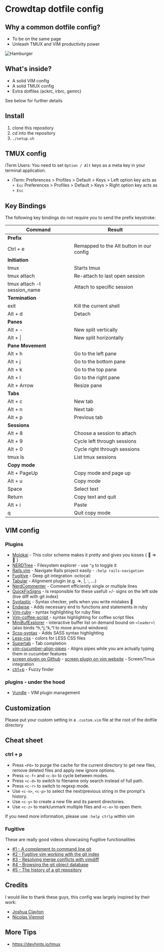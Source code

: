 # Crowdtap dotfile config

## Why a common dotfile config?

* To be on the same page
* Unleash TMUX and VIM productivity power

![Hamburger](http://www.passportmagazine.com/blog/uploads/DeathbyHamburger.jpg)

## What's inside?
* A solid VIM config
* A solid TMUX config
* Extra dotfiles (ackrc, irbrc, gemrc)

See below for further details

## Install
1. clone this repository
2. cd into the repository
3. `./setup.sh`

## TMUX config

iTerm Users: You need to set `Option / Alt` keys as a meta key in your terminal application.

- iTerm:
    Preferences > Profiles > Default > Keys > Left option key acts as `+ Esc`
    Preferences > Profiles > Default > Keys > Right option key acts as `+ Esc`

Key Bindings
-------------

The following key bindings do not require you to send the prefix keystroke:

| Command                     | Result                                   |
| -------------               | -------------                            |
| **Prefix**                  |                                          |
| Ctrl + e                    | Remapped to the Alt button in our config |
| **Initiation**              |                                          |
| tmux                        | Starts tmux                              |
| tmux attach                 | Re-attach to last open session           |
| tmux attach -t session_name | Attach to specific session               |
| **Termination**             |                                          |
| exit                        | Kill the current shell                   |
| Alt + d                     | Detach                                   |
| **Panes**                   |                                          |
| Alt + -                     | New split vertically                     |
| Alt + &#124;                | New split horizontally                   |
| **Pane Movement**           |                                          |
| Alt + h                     | Go to the left pane                      |
| Alt + j                     | Go to the bottom pane                    |
| Alt + k                     | Go to the top pane                       |
| Alt + l                     | Go to the right pane                     |
| Alt + Arrow                 | Resize pane                              |
| **Tabs**                    |                                          |
| Alt + c                     | New tab                                  |
| Alt + n                     | Next tab                                 |
| Alt + p                     | Previous tab                             |
| **Sessions**                |                                          |
| Alt + 8                     | Choose a session to attach               |
| Alt + 9                     | Cycle left through sessions              |
| Alt + 0                     | Cycle right through sessions             |
| tmux ls                     | List tmux sessions                       |
| **Copy mode**               |                                          |
| Alt + PageUp                | Copy mode and page up                    |
| Alt + u                     | Copy mode                                |
| Space                       | Select text                              |
| Return                      | Copy text and quit                       |
| Alt + i                     | Paste                                    |
| q                           | Quit copy mode                           |

## VIM config

### Plugins

* [Molokai](https://github.com/nviennot/molokai)      - This color scheme makes it pretty and gives you kisses { :lipstick: => :kiss: }
* [NERDTree](https://github.com/scrooloose/nerdtree)  - Filesystem explorer - use `^g` to toggle it
* [Rails.vim](https://github.com/tpope/vim-rails)     - Navigate Rails project easily - `:help rails-navigation`
* [Fugitive](https://github.com/tpope/vim-fugitive)   - Deep git integration :octocat:
* [Tabular](https://github.com/godlygeek/tabular.git) - Alignment plugin (e.g. =>, |, :, ...)
* [NerdCommenter](https://github.com/scrooloose/nerdcommenter.git) - Comment efficiently single or multiple lines
* [QuickFixSigns](https://github.com/tomtom/quickfixsigns_vim.git) - Is responsible for these usefull +/- signs on the left side (live diff with git index)
* [Syntastic](https://github.com/scrooloose/syntastic.git) - Syntax checker, yells when you write mistakes :horse:
* [Endwise](https://github.com/tpope/vim-endwise.git) - Adds necessary end to functions and statements in ruby
* [Vim-ruby](https://github.com/vim-ruby/vim-ruby.git) - syntax highlighting for ruby files
* [Vim-coffee-script](https://github.com/kchmck/vim-coffee-script.git) - syntax highlighting for coffee script files
* [MiniBufExplorer](https://github.com/fholgado/minibufexpl.vim.git) - interactive buffer list on demand bound on `<leader>l` (also binds ^h,^j,^k,^l to move around windows)
* [Scss-syntax](https://github.com/cakebaker/scss-syntax.vim) - Adds SASS syntax highlighting
* [Less-css](https://github.com/groenewege/vim-less.git) - colors for LESS CSS files
* [Supertab](https://github.com/tsaleh/vim-supertab.git) - Tab completion
* [vim-cucumber-align-pipes](https://github.com/quentindecock/vim-cucumber-align-pipes.git) - Aligns pipes while you are actually typing them in cucumber features
* [screen plugin on Github](https://github.com/ervandew/screen) - [screen plugin on vim website](http://www.vim.org/scripts/script.php?script_id=2711) - Screen/Tmux integration
* [ctrl+p](https://github.com/kien/ctrlp.vim) - Fuzzy finder

### plugins - under the hood

* [Vundle](https://github.com/gmarik/vundle) - VIM plugin management

## Customization

Please put your custom setting in a `.custom.vim` file at the root of the dotfile directory

## Cheat sheet

### ctrl + p

* Press `<F6>` to purge the cache for the current directory to get new files, remove deleted files and apply new ignore options.
* Press `<c-f>` and `<c-b>` to cycle between modes.
* Press `<c-d>` to switch to filename only search instead of full path.
* Press `<c-r>` to switch to regexp mode.
* Use `<c-n>`, `<c-p>` to select the next/previous string in the prompt's history.
* Use `<c-y>` to create a new file and its parent directories.
* Use `<c-z>` to mark/unmark multiple files and `<c-o>` to open them.

If you need more information, please use `:help ctrlp` within vim

### Fugitive

These are really good videos showcasing Fugitive functionalities

* [#1 - A complement to command line git](http://vimcasts.org/episodes/fugitive-vim---a-complement-to-command-line-git/)
* [#2 - Fugitive vim working with the git index](http://vimcasts.org/episodes/fugitive-vim-working-with-the-git-index/)
* [#3 - Resolving merge conflicts with vimdiff](http://vimcasts.org/episodes/fugitive-vim-resolving-merge-conflicts-with-vimdiff/)
* [#4 - Browsing the git object database](http://vimcasts.org/episodes/fugitive-vim-browsing-the-git-object-database/)
* [#5 - The history of a git repository](http://vimcasts.org/episodes/fugitive-vim-exploring-the-history-of-a-git-repository/)

## Credits

I would like to thank these guys, this config was largely inspired by their work:

- [Joshua Clayton](https://github.com/joshuaclayton/dotfiles)
- [Nicolas Viennot](https://github.com/nviennot/vim-config)


## More Tips
- https://devhints.io/tmux
